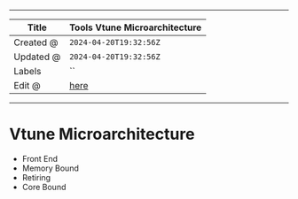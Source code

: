 -----

| Title     | Tools Vtune Microarchitecture                     |
| --------- | ------------------------------------------------- |
| Created @ | `2024-04-20T19:32:56Z`                            |
| Updated @ | `2024-04-20T19:32:56Z`                            |
| Labels    | \`\`                                              |
| Edit @    | [here](https://github.com/junxnone/opt/issues/58) |

-----

# Vtune Microarchitecture

  - Front End
  - Memory Bound
  - Retiring
  - Core Bound
